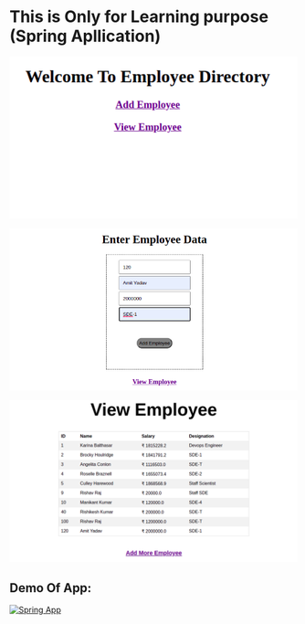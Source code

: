 # This is Only for Learning purpose (Spring Apllication)
![](https://github.com/devil-cyber/asset/raw/main/Screenshot%20from%202022-02-15%2016-21-56.png)

![](https://github.com/devil-cyber/asset/raw/main/Screenshot%20from%202022-02-15%2016-23-33.png)

![](https://github.com/devil-cyber/asset/raw/main/Screenshot%20from%202022-02-15%2016-23-43.png)

## Demo Of App:

[![Spring App](https://res.cloudinary.com/marcomontalbano/image/upload/v1644908140/video_to_markdown/images/youtube--qdezhQljO8I-c05b58ac6eb4c4700831b2b3070cd403.jpg)](https://youtu.be/qdezhQljO8I "Spring App")
